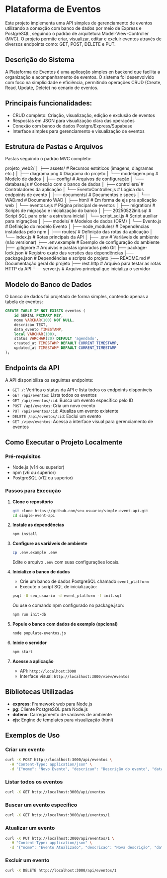 # Plataforma de Eventos

Este projeto implementa uma API simples de gerenciamento de eventos utilizando a conexção com banco de dados por meio de  Express e PostgreSQL, seguindo o padrão de arquitetura  Model-View-Controller (MVC). O projeto permite criar, visualizar, editar e excluir eventos através de diversos endpoints como: GET, POST, DELETE e PUT.

## Descrição do Sistema

A Plataforma de Eventos é uma aplicação simples en backend que facilita a organização e acompanhamento de eventos. O sistema foi desenvolvido com foco na simplicidade e eficiência, permitindo operações CRUD (Create, Read, Update, Delete) no cenario de eventos.

## Principais funcionalidades:
- CRUD completo: Criação, visualização, edição e exclusão de eventos 
- Respostas em JSON para visualização clara das operações
- Conexão com banco de dados Postgre/Express/Supabase
- Interface simples para gerenciamento  e visualização de eventos

## Estrutura de Pastas e Arquivos

Pastas seguindo o padrão MVC completo:


projeto_web2/
│
├── assets/                # Recursos estáticos (imagens, diagramas etc.)
│   ├── diagrama.png       # Diagrama do projeto
│   └── modelagem.png      # Modelo de dados
│
├── config/                # Arquivos de configuração
│   └── database.js        # Conexão com o banco de dados
│
├── controllers/           # Controladores da aplicação
│   └── EventoController.js # Lógica dos endpoints de evento
│
├── documents/             # Documentos e specs
│   └── WAD.md             # Documento WAD
│
├── html/                  # Em forma de ejs pra aplicação web
│   └── eventos.ejs        # Página principal de eventos
│
├── migration/             # Scripts de migração e inicialização do banco
│   ├── 20250522init.sql   # Script SQL para criar a estrutura inicial
│   └── script_sql.js      # Script auxiliar para migrações
│
├── models/                # Modelos de dados (ORM)
│   └── Evento.js          # Definição do modelo Evento
│
├── node_modules/          # Dependências instaladas pelo npm
│
├── routes/                # Definição das rotas da aplicação
│   └── index.js           # Rotas principais da API
│
├── .env                   # Variáveis de ambiente (não versionar)
├── .env.example           # Exemplo de configuração do ambiente
├── .gitignore             # Arquivos e pastas ignorados pelo Git
├── package-lock.json      # Registro exato das versões das dependências
├── package.json           # Dependências e scripts do projeto
├── README.md              # Documentação geral do projeto
├── rest.http              # Arquivo para testar as rotas HTTP da API
└── server.js              # Arquivo principal que inicializa o servidor

## Modelo do Banco de Dados

O banco de dados foi projetado de forma simples, contendo apenas a tabela de eventos:

```sql
CREATE TABLE IF NOT EXISTS eventos (
    id SERIAL PRIMARY KEY,
    nome VARCHAR(100) NOT NULL,
    descricao TEXT,
    data_evento TIMESTAMP,
    local VARCHAR(100),
    status VARCHAR(20) DEFAULT 'agendado',
    created_at TIMESTAMP DEFAULT CURRENT_TIMESTAMP,
    updated_at TIMESTAMP DEFAULT CURRENT_TIMESTAMP
);
```

## Endpoints da API

A API disponibiliza os seguintes endpoints:

- `GET /`: Verifica o status da API e lista todos os endpoints disponíveis
- `GET /api/eventos`: Lista todos os eventos
- `GET /api/eventos/:id`: Busca um evento específico pelo ID
- `POST /api/eventos`: Cria um novo evento
- `PUT /api/eventos/:id`: Atualiza um evento existente
- `DELETE /api/eventos/:id`: Exclui um evento
- `GET /view/eventos`: Acessa a interface visual para gerenciamento de eventos

## Como Executar o Projeto Localmente

### Pré-requisitos
- Node.js (v14 ou superior)
- npm (v6 ou superior)
- PostgreSQL (v12 ou superior)

### Passos para Execução

1. **Clone o repositório**
   ```bash
   git clone https://github.com/seu-usuario/simple-event-api.git
   cd simple-event-api
   ```

2. **Instale as dependências**
   ```bash
   npm install
   ```

3. **Configure as variáveis de ambiente**
   ```bash
   cp .env.example .env
   ```
   Edite o arquivo `.env` com suas configurações locais.

4. **Inicialize o banco de dados**
   - Crie um banco de dados PostgreSQL chamado `event_platform`
   - Execute o script SQL de inicialização:
   ```bash
   psql -U seu_usuario -d event_platform -f init.sql
   ```
   Ou use o comando npm configurado no package.json:
   ```bash
   npm run init-db
   ```

5. **Popule o banco com dados de exemplo (opcional)**
   ```bash
   node populate-eventos.js
   ```

6. **Inicie o servidor**
   ```bash
   npm start
   ```

7. **Acesse a aplicação**
   - API: `http://localhost:3000`
   - Interface visual: `http://localhost:3000/view/eventos`

## Bibliotecas Utilizadas

- **express**: Framework web para Node.js
- **pg**: Cliente PostgreSQL para Node.js
- **dotenv**: Carregamento de variáveis de ambiente
- **ejs**: Engine de templates para visualização (html)

## Exemplos de Uso

### Criar um evento
```bash
curl -X POST http://localhost:3000/api/eventos \
  -H "Content-Type: application/json" \
  -d '{"nome": "Novo Evento", "descricao": "Descrição do evento", "data_evento": "2025-06-15T09:00:00", "local": "Centro de Convenções", "status": "agendado"}'
```

### Listar todos os eventos
```bash
curl -X GET http://localhost:3000/api/eventos
```

### Buscar um evento específico
```bash
curl -X GET http://localhost:3000/api/eventos/1
```

### Atualizar um evento
```bash
curl -X PUT http://localhost:3000/api/eventos/1 \
  -H "Content-Type: application/json" \
  -d '{"nome": "Evento Atualizado", "descricao": "Nova descrição", "data_evento": "2025-06-16T10:00:00", "local": "Novo Local", "status": "em andamento"}'
```

### Excluir um evento
```bash
curl -X DELETE http://localhost:3000/api/eventos/1
```
